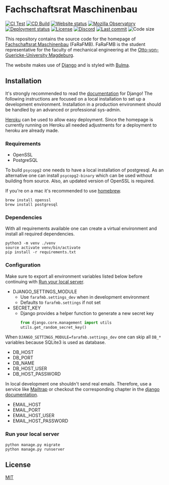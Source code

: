 # Fachschaftsrat Maschinenbau

[![CI Test](https://github.com/aiventimptner/farafmb.de/actions/workflows/test.yml/badge.svg)](https://github.com/aiventimptner/farafmb.de/actions/workflows/build.yml)
[![CD Build](https://github.com/aiventimptner/farafmb.de/actions/workflows/build.yml/badge.svg)](https://github.com/aiventimptner/farafmb.de/actions/workflows/test.yml)
[![Website status](https://img.shields.io/website?down_color=red&down_message=down&up_color=green&up_message=up&url=https%3A%2F%2Ffarafmb.de)](https://farafmb.de)
[![Mozilla Observatory](https://img.shields.io/mozilla-observatory/grade/farafmb.de?publish)](https://observatory.mozilla.org/analyze/farafmb.de)
[![Deployment status](https://img.shields.io/github/deployments/aiventimptner/farafmb/farafmb)](https://github.com/aiventimptner/farafmb/deployments/activity_log?environment=farafmb)
[![License](https://img.shields.io/github/license/aiventimptner/farafmb)](https://github.com/aiventimptner/farafmb/blob/main/LICENSE)
[![Discord](https://img.shields.io/discord/780487319936303114)](https://discord.gg/m9SutXWdnc)
[![Last commit](https://img.shields.io/github/last-commit/aiventimptner/farafmb/main)](https://github.com/aiventimptner/farafmb/commits/main)
![Code size](https://img.shields.io/github/languages/code-size/aiventimptner/farafmb)

This repository contains the source code for the homepage of [Fachschaftsrat Maschinenbau](https://farafmb.de) 
(FaRaFMB). FaRaFMB is the student representative for the faculty of mechanical engineering at the 
[Otto-von-Guericke-University Magdeburg](https://www.ovgu.de).

The website makes use of [Django](https://www.djangoproject.com/) and is styled with [Bulma](https://bulma.io/).

## Installation

It's strongly recommended to read the [documentation](https://docs.djangoproject.com/en/dev/) for Django! The following 
instructions are focused on a local installation to set up a development environment. Installation in a production 
environment should be handled by an advanced or professional sys-admin.

[Heroku](https://www.heroku.com/) can be used to allow easy deployment. Since the homepage is currently running on 
Heroku all needed adjustments for a deployment to heroku are already made.

### Requirements

- OpenSSL
- PostgreSQL

To build `psycopg2` one needs to have a local installation of postgresql. As an alternative one can install 
`psycopg2-binary` which can be used without building from source. Also, an updated version of OpenSSL is required.

If you're on a mac it's recommended to use [homebrew](https://brew.sh).

```shell
brew install openssl
brew install postgresql
```

### Dependencies

With all requirements available one can create a virtual environment and install all required dependencies.

```shell
python3 -m venv ./venv
source activate venv/bin/activate
pip install -r requirements.txt
```

### Configuration

Make sure to export all environment variables listed below before continuing with 
[Run your local server](#run-your-local-server).

- DJANGO_SETTINGS_MODULE
  - Use `farafmb.settings_dev`  when in development environment
  - Defaults to `farafmb.settings` if not set
- SECRET_KEY
  - Django provides a helper function to generate a new secret key
    ```python
    from django.core.management import utils
    utils.get_random_secret_key()
    ```

When `DJANGO_SETTINGS_MODULE=farafmb.settings_dev` one can skip all `DB_*` variables because SQLite3 is used as 
database.

- DB_HOST
- DB_PORT
- DB_NAME
- DB_HOST_USER
- DB_HOST_PASSWORD

In local development one shouldn't send real emails. Therefore, use a service like [Mailtrap](https://mailtrap.io) or 
checkout the corresponding chapter in the 
[django documentation](https://docs.djangoproject.com/en/3.2/topics/email/#configuring-email-for-development).

- EMAIL_HOST
- EMAIL_PORT
- EMAIL_HOST_USER
- EMAIL_HOST_PASSWORD

### Run your local server

```shell
python manage.py migrate
python manage.py runserver
```

## License

[MIT](https://github.com/aiventimptner/farafmb/blob/main/LICENSE)
